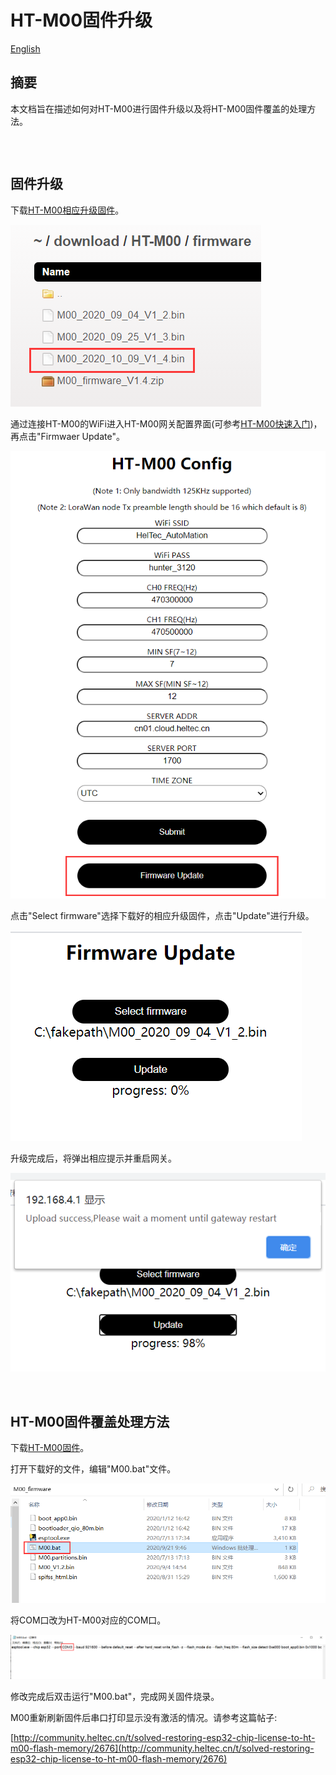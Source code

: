 # HT-M00固件升级
[English](https://heltec-automation-docs.readthedocs.io/en/latest/gateway/ht-m00/update_firmware.html)

## 摘要

本文档旨在描述如何对HT-M00进行固件升级以及将HT-M00固件覆盖的处理方法。

```Tip:: 由于HT-M00固件版本V1.8更新了网关激活码算法。 因此，从V1.7及以下版本升级到V1.8及以上版本需要重新激活HT-M00网关。 请将网关ESP32芯片ID发送至“ support@heltec.cn”，我们将为您重新计算激活码并将其上传至服务器。

```

&nbsp;

## 固件升级

下载[HT-M00相应升级固件](https://resource.heltec.cn/download/HT-M00/firmware)。

![](img/update_firmware/01.png)

通过连接HT-M00的WiFi进入HT-M00网关配置界面(可参考[HT-M00快速入门](https://heltec-automation.readthedocs.io/zh_CN/latest/gateway/ht-m00/qucik_start.html))，再点击"Firmwaer Update"。

![](img/update_firmware/02.png)

点击"Select firmware"选择下载好的相应升级固件，点击"Update"进行升级。

![](img/update_firmware/03.png)

升级完成后，将弹出相应提示并重启网关。

![](img/update_firmware/04.png)

&nbsp;

## HT-M00固件覆盖处理方法

下载[HT-M00固件](https://resource.heltec.cn/download/HT-M00/firmware/M00_firmware_V1.4.zip)。

打开下载好的文件，编辑"M00.bat"文件。

![](img/update_firmware/05.png)

将COM口改为HT-M00对应的COM口。

![](img/update_firmware/06.png)

修改完成后双击运行"M00.bat"，完成网关固件烧录。

M00重新刷新固件后串口打印显示没有激活的情况。请参考这篇帖子:

[http://community.heltec.cn/t/solved-restoring-esp32-chip-license-to-ht-m00-flash-memory/2676](http://community.heltec.cn/t/solved-restoring-esp32-chip-license-to-ht-m00-flash-memory/2676)

```Tip:: 此固件版本为V1.4，可根据"固件升级"方法对固件进行升级。

```

